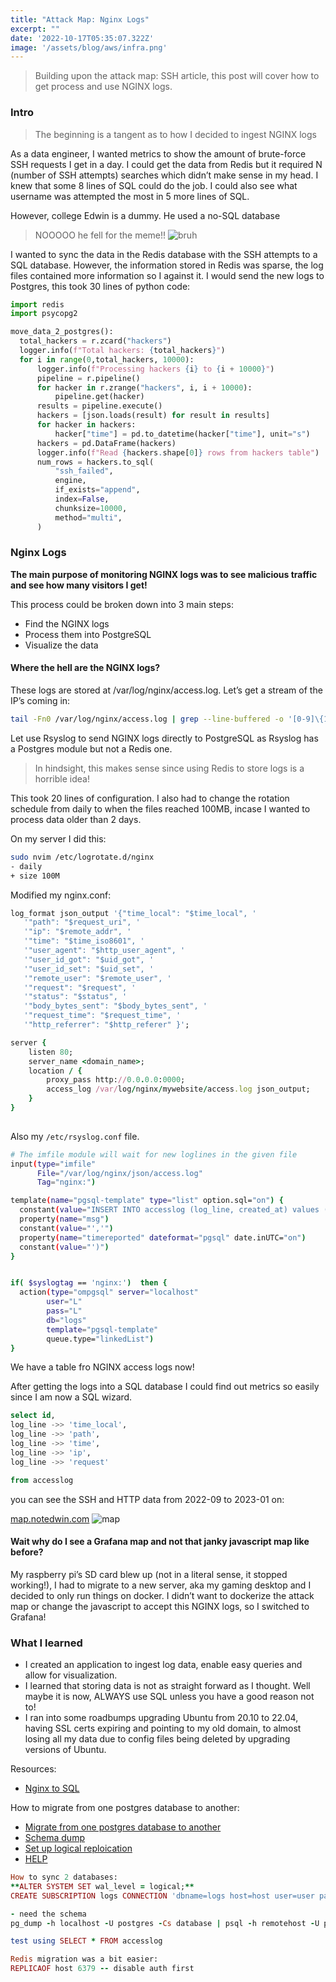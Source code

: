 ```yaml
---
title: "Attack Map: Nginx Logs"
excerpt: ""
date: '2022-10-17T05:35:07.322Z'
image: '/assets/blog/aws/infra.png'
---
```


> Building upon the attack map: SSH article, this post will cover how to get process and use NGINX logs.

### Intro

> The beginning is a tangent as to how I decided to ingest NGINX logs

As a data engineer, I wanted metrics to show the amount of brute-force SSH requests I get in a day. I could get the data from Redis but it required N (number of SSH attempts) searches which didn’t make sense in my head. I knew that some 8 lines of SQL could do the job. I could also see what username was attempted the most in 5 more lines of SQL.

However, college Edwin is a dummy. He used a no-SQL database

> NOOOOO he fell for the meme!!
![bruh](/assets/blog/attack-map/no.gif)

I wanted to sync the data in the Redis database with the SSH attempts to a SQL database. However, the information stored in Redis was sparse, the log files contained more information so I against it. I would send the new logs to Postgres, this took 30 lines of python code:
  
  ```python
  import redis
  import psycopg2

  move_data_2_postgres():
    total_hackers = r.zcard("hackers")
    logger.info(f"Total hackers: {total_hackers}")
    for i in range(0,total_hackers, 10000):
        logger.info(f"Processing hackers {i} to {i + 10000}")
        pipeline = r.pipeline()
        for hacker in r.zrange("hackers", i, i + 10000):
            pipeline.get(hacker)
        results = pipeline.execute()
        hackers = [json.loads(result) for result in results]
        for hacker in hackers:
            hacker["time"] = pd.to_datetime(hacker["time"], unit="s")
        hackers = pd.DataFrame(hackers)
        logger.info(f"Read {hackers.shape[0]} rows from hackers table")
        num_rows = hackers.to_sql(
            "ssh_failed",
            engine,
            if_exists="append",
            index=False,
            chunksize=10000,
            method="multi",
        )
  ```

### Nginx Logs

**The main purpose of monitoring NGINX logs was to see malicious traffic and see how many visitors I get!**

This process could be broken down into 3 main steps:

-   Find the NGINX logs
-   Process them into PostgreSQL
-   Visualize the data

#### Where the hell are the NGINX logs?

These logs are stored at /var/log/nginx/access.log. Let’s get a stream of the IP’s coming in:



```bash
tail -Fn0 /var/log/nginx/access.log | grep --line-buffered -o '[0-9]\{1,3\}\.[0-9]\{1,3\}\.[0-9]\{1,3\}\.[0-9]\{1,3\}'
```

Let use Rsyslog to send NGINX logs directly to PostgreSQL as Rsyslog has a Postgres module but not a Redis one.

> In hindsight, this makes sense since using Redis to store logs is a horrible idea!

This took 20 lines of configuration. I also had to change the rotation schedule from daily to when the files reached 100MB, incase I wanted to process data older than 2 days.

On my server I did this:

```bash
sudo nvim /etc/logrotate.d/nginx
- daily
+ size 100M
```

Modified my nginx.conf:

``` ruby
log_format json_output '{"time_local": "$time_local", '
   '"path": "$request_uri", '
   '"ip": "$remote_addr", '
   '"time": "$time_iso8601", '
   '"user_agent": "$http_user_agent", '
   '"user_id_got": "$uid_got", '
   '"user_id_set": "$uid_set", '
   '"remote_user": "$remote_user", '
   '"request": "$request", '
   '"status": "$status", '
   '"body_bytes_sent": "$body_bytes_sent", '
   '"request_time": "$request_time", '
   '"http_referrer": "$http_referer" }';

server {
    listen 80;
    server_name <domain_name>;
    location / {
        proxy_pass http://0.0.0.0:0000;
        access_log /var/log/nginx/mywebsite/access.log json_output;
    }
}
​
```

Also my `/etc/rsyslog.conf` file.

``` bash
# The imfile module will wait for new loglines in the given file
input(type="imfile"
      File="/var/log/nginx/json/access.log"
      Tag="nginx:")

template(name="pgsql-template" type="list" option.sql="on") {
  constant(value="INSERT INTO accesslog (log_line, created_at) values ('")
  property(name="msg")
  constant(value="','")
  property(name="timereported" dateformat="pgsql" date.inUTC="on")
  constant(value="')")
}


if( $syslogtag == 'nginx:')  then {
  action(type="ompgsql" server="localhost"
        user="L"
        pass="L"
        db="logs"
        template="pgsql-template"
        queue.type="linkedList")
}
```

We have a table fro NGINX access logs now!

After getting the logs into a SQL database I could find out metrics so easily since I am now a SQL wizard.

```sql
select id,
log_line ->> 'time_local',
log_line ->> 'path',
log_line ->> 'time',
log_line ->> 'ip',
log_line ->> 'request'

from accesslog
```


you can see the SSH and HTTP data from 2022-09 to 2023-01 on:

[map.notedwin.com](http://map.notedwin.com)
![map](/assets/blog/attack-map/map.png)

#### Wait why do I see a Grafana map and not that janky javascript map like before?

My raspberry pi’s SD card blew up (not in a literal sense, it stopped working!), I had to migrate to a new server, aka my gaming desktop and I decided to only run things on docker. I didn’t want to dockerize the attack map or change the javascript to accept this NGINX logs, so I switched to Grafana!


### What I learned

-   I created an application to ingest log data, enable easy queries and allow for visualization.
-   I learned that storing data is not as straight forward as I thought. Well maybe it is now, ALWAYS use SQL unless you have a good reason not to!
-   I ran into some roadbumps upgrading Ubuntu from 20.10 to 22.04, having SSL certs expiring and pointing to my old domain, to almost losing all my data due to config files being deleted by upgrading versions of Ubuntu.


Resources:
- [Nginx to SQL](https://www.shubhamdipt.com/blog/send-nginx-logs-to-sql-database/)


How to migrate from one postgres database to another:
- [Migrate from one postgres database to another](https://stackoverflow.com/questions/3049864/transfer-data-between-databases-with-postgresql)
- [Schema dump](https://stackoverflow.com/questions/808735/postgresql-how-to-create-a-copy-of-a-database-or-schema)
- [Set up logical reploication](https://www.postgresql.org/docs/current/logical-replication-quick-setup.html)
- [HELP](https://eradman.com/posts/postgresql-native-logical.html)

```ruby
How to sync 2 databases:
**ALTER SYSTEM SET wal_level = logical;**
CREATE SUBSCRIPTION logs CONNECTION 'dbname=logs host=host user=user password=pass' PUBLICATION logs;

- need the schema
pg_dump -h localhost -U postgres -Cs database | psql -h remotehost -U postgres database

test using SELECT * FROM accesslog

Redis migration was a bit easier:
REPLICAOF host 6379 -- disable auth first

```